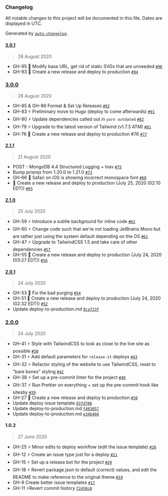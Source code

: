 ### Changelog

All notable changes to this project will be documented in this file. Dates are displayed in UTC.

Generated by [`auto-changelog`](https://github.com/CookPete/auto-changelog).

#### [3.0.1](https://github.com/macintacos/site/compare/3.0.0...3.0.1)

> 28 August 2020

- GH-95 🐛 Modify base URL, get rid of static SVGs that are unneeded [`#96`](https://github.com/macintacos/site/pull/96)
- GH-93 🚢 Create a new release and deploy to production [`#94`](https://github.com/macintacos/site/pull/94)

### [3.0.0](https://github.com/macintacos/site/compare/2.1.1...3.0.0)

> 28 August 2020

- GH-85 & GH-86 Format & Set Up Releases [`#92`](https://github.com/macintacos/site/pull/92)
- GH-83 ⚡️ Preliminary move to Hugo (deploy to come afterwards) [`#91`](https://github.com/macintacos/site/pull/91)
- GH-80 ⚡️ Update dependencies called out in `yarn outdated` [`#82`](https://github.com/macintacos/site/pull/82)
- GH-79 ⚡️ Upgrade to the latest version of Tailwind (v1.7.3 ATM) [`#81`](https://github.com/macintacos/site/pull/81)
- GH-76 🚢 Create a new release and deploy to production #76 [`#77`](https://github.com/macintacos/site/pull/77)

#### [2.1.1](https://github.com/macintacos/site/compare/2.1.0...2.1.1)

> 21 August 2020

- POST - MongoDB 4.4 Structured Logging + lnav [`#75`](https://github.com/macintacos/site/pull/75)
- Bump prismjs from 1.20.0 to 1.21.0 [`#73`](https://github.com/macintacos/site/pull/73)
- GH-66 🐛 Safari on iOS is showing incorrect monospace font [`#68`](https://github.com/macintacos/site/pull/68)
- 🚢 Create a new release and deploy to production (July 25, 2020 (02:10 EDT)) [`#65`](https://github.com/macintacos/site/pull/65)

#### [2.1.0](https://github.com/macintacos/site/compare/2.0.1...2.1.0)

> 25 July 2020

- GH-59 ⚡️ Introduce a subtle background for inline code [`#62`](https://github.com/macintacos/site/pull/62)
- GH-60 ⚡️ Change code such that we're not loading JetBrains Mono but are rather just using the system default depending on the OS [`#61`](https://github.com/macintacos/site/pull/61)
- GH-47 ⚡️ Upgrade to TailwindCSS 1.5 and take care of other dependencies [`#57`](https://github.com/macintacos/site/pull/57)
- GH-55 🚢 Create a new release and deploy to production (July 24, 2020 (03:27 EDT)) [`#56`](https://github.com/macintacos/site/pull/56)

#### [2.0.1](https://github.com/macintacos/site/compare/2.0.0...2.0.1)

> 24 July 2020

- GH-53 🐛 Fix the bad purging [`#54`](https://github.com/macintacos/site/pull/54)
- GH-51 🚢 Create a new release and deploy to production (July 24, 2020 (02:32 EDT)) [`#52`](https://github.com/macintacos/site/pull/52)
- Update deploy-to-production.md [`9caf23f`](https://github.com/macintacos/site/commit/9caf23f175da2e0e952f710a7e8ba900eea3ed4f)

### [2.0.0](https://github.com/macintacos/site/compare/1.0.2...2.0.0)

> 24 July 2020

- GH-41 ⚡️ Style with TailwindCSS to look as close to the live site as possible [`#50`](https://github.com/macintacos/site/pull/50)
- GH-31 ⚡️ Add default parameters for `release-it` deploys [`#43`](https://github.com/macintacos/site/pull/43)
- GH-32 ⚡️ Refactor styling of the website to use TailwindCSS, reset to "bare bones" styling [`#42`](https://github.com/macintacos/site/pull/42)
- GH-38 ⚡️ Set up a pre-commit linter for the project [`#40`](https://github.com/macintacos/site/pull/40)
- GH-37 ⚡️ Run Prettier on everything + set up the pre-commit hook like sitesby [`#39`](https://github.com/macintacos/site/pull/39)
- GH-27 🚢 Create a new release and deploy to production [`#30`](https://github.com/macintacos/site/pull/30)
- Update deploy issue template [`037d706`](https://github.com/macintacos/site/commit/037d70635cdf9e672c56799380665f1543637693)
- Update deploy-to-production.md [`f403057`](https://github.com/macintacos/site/commit/f403057ef5467240f3b994d4bddb59c16a5ebaae)
- Update deploy-to-production.md [`e34b404`](https://github.com/macintacos/site/commit/e34b40473bfc6e97ea435b3081288ebd7214a3dd)

#### 1.0.2

> 27 June 2020

- GH-25 ⚡️ Minor edits to deploy workflow (edit the issue template) [`#26`](https://github.com/macintacos/site/pull/26)
- GH-12 ⚡️ Create an issue type just for a deploy [`#21`](https://github.com/macintacos/site/pull/21)
- GH-15 ⚡️ Set up a release bot for the project [`#20`](https://github.com/macintacos/site/pull/20)
- GH-18 ⚡️ Revert package.json to default (correct) values, and edit the README to make reference to the original theme [`#19`](https://github.com/macintacos/site/pull/19)
- GH-9 Create better issue templates [`#17`](https://github.com/macintacos/site/pull/17)
- GH-11 ⚡Revert commit history [`f2450c0`](https://github.com/macintacos/site/commit/f2450c02ecf94d2daf9f5616677dc9d28aa18bf5)
